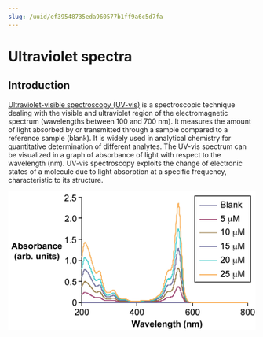 ```yaml
---
slug: /uuid/ef39548735eda960577b1ff9a6c5d7fa
---
```


# Ultraviolet spectra

## Introduction

[Ultraviolet-visible spectroscopy (UV-vis)](https://en.wikipedia.org/wiki/Ultraviolet%E2%80%93visible_spectroscopy) is a spectroscopic technique dealing with the visible and ultraviolet region of the electromagnetic spectrum (wavelengths between 100 and 700 nm). It measures the amount of light absorbed by or transmitted through a sample compared to a reference sample (blank). It is widely used in analytical chemistry for quantitative determination of different analytes. The UV-vis spectrum can be visualized in a graph of absorbance of light with respect to the wavelength (nm). UV-vis spectroscopy exploits the change of electronic states of a molecule due to light absorption at a specific frequency, characteristic to its structure.

![spectrum](UV_spectrum.jpg)
